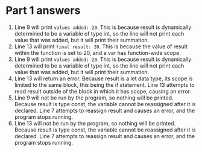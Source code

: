 # Part 1 answers
1. Line 9 will print `values added: 20`. This is because result is dynamically determined to be a variable of type int, so the line will not print each value that was added, but it will print their summation.
2. Line 13 will print `final result: 20`. This is because the value of result within the function is set to 20, and a var has function-wide scope.
3. Line 9 will print `values added: 20`. This is because result is dynamically determined to be a variable of type int, so the line will not print each value that was added, but it will print their summation.
4. Line 13 will return an error. Because result is a let data type, its scope is limited to the same block, this being the if statement. Line 13 attempts to read result outside of the block in which it has scope, causing an error.
5. Line 9 will not be run by the program, so nothing will be printed. Because result is type const, the variable cannot be reassigned after it is declared. Line 7 attempts to reassign result and causes an error, and the program stops running.
6.  Line 13 will not be run by the program, so nothing will be printed. Because result is type const, the variable cannot be reassigned after it is declared. Line 7 attempts to reassign result and causes an error, and the program stops running.
